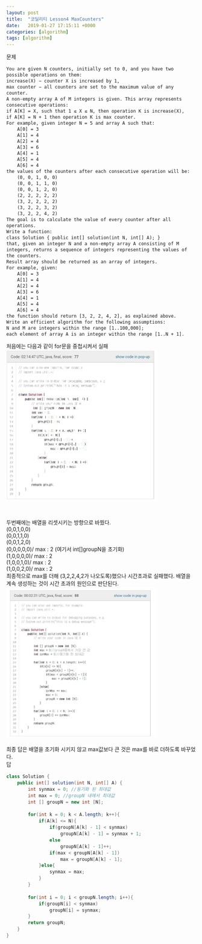 ```yaml
---
layout: post
title:  "코딜리티 Lesson4 MaxCounters"
date:   2019-01-27 17:15:11 +0000
categories: [algorithm]
tags: [algorithm]
---
```

문제

```
You are given N counters, initially set to 0, and you have two possible operations on them:
increase(X) − counter X is increased by 1,
max counter − all counters are set to the maximum value of any counter.
A non-empty array A of M integers is given. This array represents consecutive operations:
if A[K] = X, such that 1 ≤ X ≤ N, then operation K is increase(X),
if A[K] = N + 1 then operation K is max counter.
For example, given integer N = 5 and array A such that:
    A[0] = 3
    A[1] = 4
    A[2] = 4
    A[3] = 6
    A[4] = 1
    A[5] = 4
    A[6] = 4
the values of the counters after each consecutive operation will be:
    (0, 0, 1, 0, 0)
    (0, 0, 1, 1, 0)
    (0, 0, 1, 2, 0)
    (2, 2, 2, 2, 2)
    (3, 2, 2, 2, 2)
    (3, 2, 2, 3, 2)
    (3, 2, 2, 4, 2)
The goal is to calculate the value of every counter after all operations.
Write a function:
class Solution { public int[] solution(int N, int[] A); }
that, given an integer N and a non-empty array A consisting of M integers, returns a sequence of integers representing the values of the counters.
Result array should be returned as an array of integers.
For example, given:
    A[0] = 3
    A[1] = 4
    A[2] = 4
    A[3] = 6
    A[4] = 1
    A[5] = 4
    A[6] = 4
the function should return [3, 2, 2, 4, 2], as explained above.
Write an efficient algorithm for the following assumptions:
N and M are integers within the range [1..100,000];
each element of array A is an integer within the range [1..N + 1].
```
처음에는 다음과 같이 for문을 중첩시켜서 실패<br>
 <img src="/images/algo/codility_4_4_1.JPG" width="400" height="400">

<br>

두번째에는 배열을 리셋시키는 방향으로 바꿨다. <br>
(0,0,1,0,0)<br>
(0,0,1,1,0)<br>
(0,0,1,2,0)<br>
(0,0,0,0,0)/ max : 2 (여기서 int[]groupN을 초기화)<br>
(1,0,0,0,0)/ max : 2 <br>
(1,0,0,1,0)/ max : 2 <br>
(1,0,0,2,0)/ max : 2 <br>
최종적으로 max를 더해 (3,2,2,4,2가 나오도록)했으나
시간초과로 실패했다. 배열을 계속 생성하는 것이 시간 초과의 원인으로 판단된다.
<br>
<img src="/images/algo/codility_4_4_2.JPG" width="400" height="400">
<br>
<br>
최종 답은 배열을 초기화 시키지 않고 max값보다 큰 것은 max를 바로 더하도록 바꾸었다.
<br>
답
```Java
class Solution {
    public int[] solution(int N, int[] A) {
        int synmax = 0; //동기화 된 최대값
        int max = 0; //groupN 내에서 최대값
        int [] groupN = new int [N];

        for(int k = 0; k < A.length; k++){
            if(A[k] <= N){
                if(groupN[A[k] - 1] < synmax)
                    groupN[A[k] - 1] = synmax + 1;
                else
                    groupN[A[k] - 1]++;
                if(max < groupN[A[k] - 1])
                    max = groupN[A[k] - 1];
            }else{
                synmax = max;
            }
        }

        for(int i = 0; i < groupN.length; i++){
            if(groupN[i] < synmax)
                groupN[i] = synmax;
        }
        return groupN;
    }
}
```
